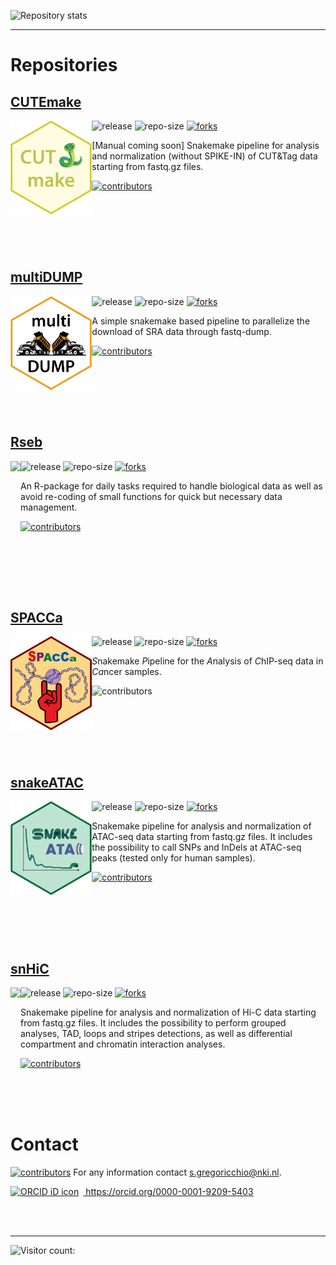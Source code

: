 ![Repository stats](https://github-readme-stats.vercel.app/api?username=sebastian-gregoricchio&show_icons=true)

------------------------------

# Repositories

## [CUTEmake](https://sebastian-gregoricchio.github.io/CUTEmake/)

[<img src="https://raw.githubusercontent.com/sebastian-gregoricchio/cuteMAKE/main/resources/CUTEmake_logo.svg" class="padding" align="left" height=150/>](https://sebastian-gregoricchio.github.io/CUTEmake)
![release](https://img.shields.io/github/v/release/sebastian-gregoricchio/CUTEmake)
![repo-size](https://shields.io/github/repo-size/sebastian-gregoricchio/CUTEmake)
[![forks](https://img.shields.io/github/forks/sebastian-gregoricchio/CUTEmake?style=social)](https://github.com/sebastian-gregoricchio/CUTEmake/fork)
<!-- ![update](https://badges.pufler.dev/updated/sebastian-gregoricchio/cuteMAKE) -->

[Manual coming soon] Snakemake pipeline for analysis and normalization (without SPIKE-IN) of CUT&Tag data starting from fastq.gz files.

[![contributors](https://contrib.rocks/image?repo=sebastian-gregoricchio/CUTEmake)](https://github.com/sebastian-gregoricchio)

<br/><br/>

<br/><br/>




## [multiDUMP](https://sebastian-gregoricchio.github.io/multiDUMP/)

[<img src="https://raw.githubusercontent.com/sebastian-gregoricchio/multiDUMP/main/resources/multiDUMP_logo.svg" class="padding" align="left" height=150/>](https://sebastian-gregoricchio.github.io/multiDUMP)
![release](https://img.shields.io/github/v/release/sebastian-gregoricchio/multiDUMP)
![repo-size](https://shields.io/github/repo-size/sebastian-gregoricchio/multiDUMP)
[![forks](https://img.shields.io/github/forks/sebastian-gregoricchio/multiDUMP?style=social)](https://github.com/sebastian-gregoricchio/multiDUMP/fork)
<!-- ![update](https://badges.pufler.dev/updated/sebastian-gregoricchio/multiDUMP) -->

A simple snakemake based pipeline to parallelize the download of SRA data through fastq-dump.

[![contributors](https://contrib.rocks/image?repo=sebastian-gregoricchio/multiDUMP)](https://github.com/sebastian-gregoricchio)

<br/><br/>

<br/><br/>




## [Rseb](https://sebastian-gregoricchio.github.io/Rseb/)

[<img src="https://sebastian-gregoricchio.github.io/Rseb/Rseb_logo.svg" class="padding" align="left" height=150/>](https://sebastian-gregoricchio.github.io/Rseb)
![release](https://img.shields.io/github/v/release/sebastian-gregoricchio/Rseb)
![repo-size](https://shields.io/github/repo-size/sebastian-gregoricchio/Rseb)
[![forks](https://img.shields.io/github/forks/sebastian-gregoricchio/Rseb?style=social)](https://github.com/sebastian-gregoricchio/Rseb/fork)
<!-- ![update](https://badges.pufler.dev/updated/sebastian-gregoricchio/Rseb) -->

An R-package for daily tasks required to handle biological data as well as avoid re-coding of small functions for quick but necessary data management.

[![contributors](https://contrib.rocks/image?repo=sebastian-gregoricchio/Rseb)](https://github.com/sebastian-gregoricchio)

<br/><br/>

<br/><br/>




## [SPACCa](https://sebastian-gregoricchio.github.io/SPACCa/)

[<img src="https://raw.githubusercontent.com/sebastian-gregoricchio/SPACCa/main/resources/SPACCa_logo.svg" class="padding" align="left" height=150/>](https://sebastian-gregoricchio.github.io/SPACCa)
![release](https://img.shields.io/github/v/release/sebastian-gregoricchio/SPACCa)
![repo-size](https://shields.io/github/repo-size/sebastian-gregoricchio/SPACCa)
[![forks](https://img.shields.io/github/forks/sebastian-gregoricchio/SPACCa?style=social)](https://github.com/sebastian-gregoricchio/SPACCa/fork)
<!-- ![update](https://badges.pufler.dev/updated/sebastian-gregoricchio/SPACCa) -->

*S*nakemake *P*ipeline for the *A*nalysis of *C*hIP-seq data in *Ca*ncer samples.

![contributors](https://contrib.rocks/image?repo=sebastian-gregoricchio/SPACCa)

<br/><br/>

<br/><br/>




## [snakeATAC](https://sebastian-gregoricchio.github.io/snakeATAC/)

[<img src="https://raw.githubusercontent.com/sebastian-gregoricchio/snakeATAC/main/resources/snakeATAC_logo.svg" class="padding" align="left" height=150/>](https://sebastian-gregoricchio.github.io/snakeATAC)
![release](https://img.shields.io/github/v/release/sebastian-gregoricchio/snakeATAC)
![repo-size](https://shields.io/github/repo-size/sebastian-gregoricchio/snakeATAC)
[![forks](https://img.shields.io/github/forks/sebastian-gregoricchio/snakeATAC?style=social)](https://github.com/sebastian-gregoricchio/snakeATAC/fork)
<!-- ![update](https://badges.pufler.dev/updated/sebastian-gregoricchio/snakeATAC) -->

Snakemake pipeline for analysis and normalization of ATAC-seq data starting from fastq.gz files. It includes the possibility to call SNPs and InDels at ATAC-seq peaks (tested only for human samples).

[![contributors](https://contrib.rocks/image?repo=sebastian-gregoricchio/snakeATAC)](https://github.com/sebastian-gregoricchio)

<br/><br/>

<br/><br/>



## [snHiC](https://sebastian-gregoricchio.github.io/snHiC/)

[<img src="https://raw.githubusercontent.com/sebastian-gregoricchio/snHiC/main/resources/snHiC_logo.svg" class="padding" align="left" height=150/>](https://sebastian-gregoricchio.github.io/snHiC)
![release](https://img.shields.io/github/v/release/sebastian-gregoricchio/snHiC)
![repo-size](https://shields.io/github/repo-size/sebastian-gregoricchio/snHiC)
[![forks](https://img.shields.io/github/forks/sebastian-gregoricchio/snHiC?style=social)](https://github.com/sebastian-gregoricchio/snHiC/fork)
<!-- ![update](https://badges.pufler.dev/updated/sebastian-gregoricchio/snHiC) -->

Snakemake pipeline for analysis and normalization of Hi-C data starting from fastq.gz files. It includes the possibility to perform grouped analyses, TAD, loops and stripes detections, as well as differential compartment and chromatin interaction analyses.

[![contributors](https://contrib.rocks/image?repo=sebastian-gregoricchio/snHiC)](https://github.com/sebastian-gregoricchio)


<br>
<br/><br/>

# Contact
[![contributors](https://contrib.rocks/image?repo=sebastian-gregoricchio/sebastian-gregoricchio.github.io)](https://github.com/sebastian-gregoricchio) For any information contact [s.gregoricchio@nki.nl](mailto:s.gregoricchio@nki.nl).

<div itemscope itemtype="https://schema.org/Person"><a itemprop="sameAs" content="https://orcid.org/0000-0001-9209-5403" href="https://orcid.org/0000-0001-9209-5403" target="orcid.widget" rel="me noopener noreferrer" style="vertical-align:top;"><img src="https://orcid.org/sites/default/files/images/orcid_16x16.png" style="width:1em;margin-right:.5em;" alt="ORCID iD icon"> https://orcid.org/0000-0001-9209-5403</a></div>

<br/><br/>

----------------------------------------------------------------------------------------------

![Visitor count: ](https://profile-counter.glitch.me/sebastian-gregoricchio/count.svg)
